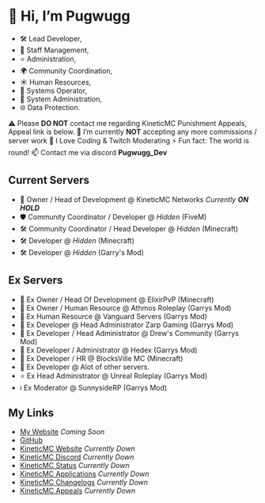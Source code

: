# 👋 Hi, I’m Pugwugg

- 🛠️ Lead Developer,
- 💼 Staff Management,
- ⭐️ Administration,
- 🌍 Community Coordination,
- ☀️ Human Resources,
- 🔧 Systems Operator,
- 🐧 System Administration,
- 🌐 Data Protection.

⚠️ Please **DO NOT** contact me regarding KineticMC Punishment Appeals, Appeal link is below.
🌱 I’m currently **NOT** accepting any more commissions / server work
👀 I Love Coding & Twitch Moderating
⚡ Fun fact: The world is round!
📫 Contact me via discord **Pugwugg_Dev**

## **Current Servers**
- 💞 Owner / Head of Development @ KineticMC Networks *Currently **ON HOLD***
- 🛡️ Community Coordinator / Developer @ *Hidden* (FiveM)
- 🛠️ Community Coordinator / Head Developer @ *Hidden* (Minecraft)
- 🛠️ Developer @ *Hidden* (Minecraft)
- 🛠️ Developer @ *Hidden* (Garry's Mod)

## **Ex Servers**
- 🔧 Ex Owner / Head Of Development @ ElixirPvP (Minecraft)
- 🔧 Ex Owner / Human Resource @ Athmos Roleplay (Garrys Mod)
- 🔧 Ex Human Resource @ Vanguard Servers (Garrys Mod)
- 🔧 Ex Developer @ Head Administrator Zarp Gaming (Garrys Mod)
- 🔧 Ex Developer / Head Administrator @ Drew's Community (Garrys Mod)
- 🔧 Ex Developer / Administrator @ Hedex (Garrys Mod)
- 🔧 Ex Developer / HR @ BlocksVille MC (Minecraft)
- 🔧 Ex Developer @ Alot of other servers.
- ⭐️ Ex Head Administrator @ Unreal Roleplay (Garrys Mod)
- ℹ️ Ex Moderator @ SunnysideRP (Garrys Mod)

## My Links

- [My Website](https://pugwugg.dev/) *Coming Soon*
- [GitHub](https://github.com/PugwuggDev)
- [KineticMC Website](https://kineticmc.net) *Currently Down*
- [KineticMC Discord](https://discord.gg/kineticmc) *Currently Down*
- [KineticMC Status](status.kineticmc.net) *Currently Down*
- [KineticMC Applications](https://applications.kineticmc.net) *Currently Down*
- [KineticMC Changelogs](https://changelog.kineticmc.net) *Currently Down*
- [KineticMC Appeals](https://appeal.kineticmc.net) *Currently Down*
